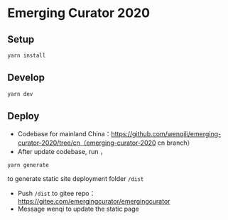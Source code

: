 # Emerging Curator 2020

## Setup

```bash
yarn install
```

## Develop

```bash
yarn dev
```

## Deploy

- Codebase for mainland China：https://github.com/wenqili/emerging-curator-2020/tree/cn（emerging-curator-2020 cn branch）
- After update codebase, run
，
```bash
yarn generate
```

to generate static site deployment folder `/dist`

- Push `/dist` to gitee repo：https://gitee.com/emergingcurator/emergingcurator
- Message wenqi to update the static page


